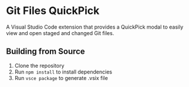 # Git Files QuickPick

A Visual Studio Code extension that provides a QuickPick modal to easily view and open staged and changed Git files.

## Building from Source

1. Clone the repository
2. Run `npm install` to install dependencies
3. Run `vsce package` to generate .vsix file

